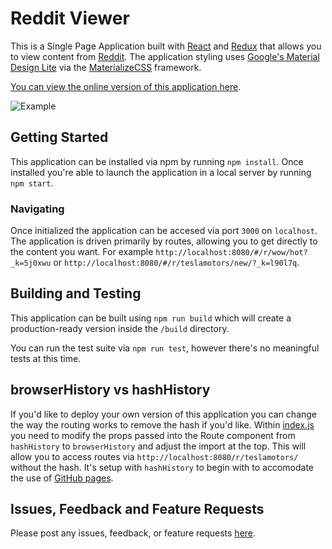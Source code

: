 # Reddit Viewer
This is a Single Page Application built with [React](https://facebook.github.io/react/) and [Redux](https://github.com/reactjs/react-redux) that allows you to view content from [Reddit](http://reddit.com).  The application styling uses [Google's Material Design Lite](https://getmdl.io/) via the [MaterializeCSS](http://materializecss.com/) framework.

[You can view the online version of this application here](https://jamesives.github.io/react-redux-reddit-viewer/).

![Example](public/assets/application_example.gif)


## Getting Started
This application can be installed via npm by running `npm install`. Once installed you're able to launch the application in a local server by running `npm start`.


### Navigating
Once initialized the application can be accesed via port `3000` on `localhost`. The application is driven primarily by routes, allowing you to get directly to the content you want. For example `http://localhost:8080/#/r/wow/hot?_k=5j0xwu` or `http://localhost:8080/#/r/teslamotors/new/?_k=l90l7q`.


## Building and Testing
This application can be built using `npm run build` which will create a production-ready version inside the `/build` directory. 

You can run the test suite via `npm run test`, however there's no meaningful tests at this time.

## browserHistory vs hashHistory
If you'd like to deploy your own version of this application you can change the way the routing works to remove the hash if you'd like. Within [index.js](https://github.com/JamesIves/react-redux-reddit-viewer/blob/master/src/index.js) you need to modify the props passed into the Route component from `hashHistory` to `browserHistory` and adjust the import at the top. This will allow you to access routes via `http://localhost:8080/r/teslamotors/` without the hash. It's setup with `hashHistory` to begin with to accomodate the use of [GitHub pages](https://pages.github.com/).


## Issues, Feedback and Feature Requests
Please post any issues, feedback, or feature requests [here](https://github.com/JamesIves/react-redux-reddit-viewer/issues).
